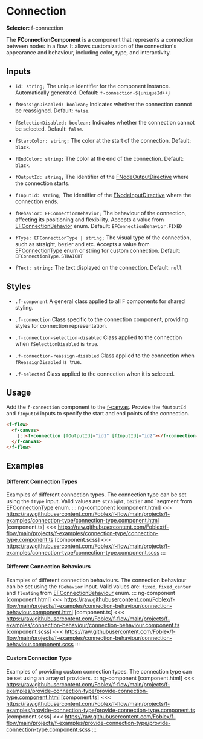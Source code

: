 ﻿# Connection

**Selector:** f-connection

The **FConnectionComponent** is a component that represents a connection between nodes in a flow. It allows customization of the connection's appearance and behaviour, including color, type, and interactivity.  

## Inputs

  - `id: string;` The unique identifier for the component instance. Automatically generated. Default: `f-connection-${uniqueId++}` 

  - `fReassignDisabled: boolean;` Indicates whether the connection cannot be reassigned. Default: `false`. 

  - `fSelectionDisabled: boolean;` Indicates whether the connection cannot be selected. Default: `false`. 

  - `fStartColor: string;` The color at the start of the connection. Default: `black`.

  - `fEndColor: string;` The color at the end of the connection. Default: `black`. 

  - `fOutputId: string;` The identifier of the [FNodeOutputDirective](f-node-output-directive) where the connection starts.  

  - `fInputId: string;` The identifier of the [FNodeInputDirective](f-node-input-directive) where the connection ends.  

  - `fBehavior: EFConnectionBehavior;` The behaviour of the connection, affecting its positioning and flexibility. Accepts a value from [EFConnectionBehavior](e-f-connection-behaviour) enum. Default: `EFConnectionBehavior.FIXED`

  - `fType: EFConnectionType | string;` The visual type of the connection, such as straight, bezier and etc. Accepts a value from [EFConnectionType](e-f-connection-type) enum or string for custom connection. Default: `EFConnectionType.STRAIGHT` 

  - `fText: string;` The text displayed on the connection. Default: `null`

## Styles
  - `.f-component` A general class applied to all F components for shared styling.

  - `.f-connection` Class specific to the connection component, providing styles for connection representation.

  - `.f-connection-selection-disabled` Class applied to the connection when `fSelectionDisabled` is `true`.

  - `.f-connection-reassign-disabled` Class applied to the connection when `fReassignDisabled` is `true.

  - `.f-selected` Class applied to the connection when it is selected.

## Usage

Add the `f-connection` component to the [f-canvas](f-canvas-component). Provide the `fOutputId` and `fInputId` inputs to specify the start and end points of the connection.

```html
<f-flow>
  <f-canvas>
    |:|<f-connection [fOutputId]="id1" [fInputId]="id2"></f-connection>|:|
  </f-canvas>
</f-flow>
```

## Examples

#### Different Connection Types
Examples of different connection types. The connection type can be set using the `fType` input. Valid values are `straight`, `bezier` and `segment from [EFConnectionType](e-f-connection-type) enum.
::: ng-component <connection-type></connection-type>
[component.html] <<< https://raw.githubusercontent.com/Foblex/f-flow/main/projects/f-examples/connection-type/connection-type.component.html
[component.ts] <<< https://raw.githubusercontent.com/Foblex/f-flow/main/projects/f-examples/connection-type/connection-type.component.ts
[component.scss] <<< https://raw.githubusercontent.com/Foblex/f-flow/main/projects/f-examples/connection-type/connection-type.component.scss
:::

#### Different Connection Behaviours
Examples of different connection behaviours. The connection behaviour can be set using the `fBehavior` input. Valid values are: `fixed`, `fixed_center` and `floating` from [EFConnectionBehaviour](e-f-connection-behaviour) enum.
::: ng-component <connection-behaviour></connection-behaviour>
[component.html] <<< https://raw.githubusercontent.com/Foblex/f-flow/main/projects/f-examples/connection-behaviour/connection-behaviour.component.html
[component.ts] <<< https://raw.githubusercontent.com/Foblex/f-flow/main/projects/f-examples/connection-behaviour/connection-behaviour.component.ts
[component.scss] <<< https://raw.githubusercontent.com/Foblex/f-flow/main/projects/f-examples/connection-behaviour/connection-behaviour.component.scss
:::

#### Custom Connection Type
Examples of providing custom connection types. The connection type can be set using an array of providers.
::: ng-component <provide-connection-type></provide-connection-type>
[component.html] <<< https://raw.githubusercontent.com/Foblex/f-flow/main/projects/f-examples/provide-connection-type/provide-connection-type.component.html
[component.ts] <<< https://raw.githubusercontent.com/Foblex/f-flow/main/projects/f-examples/provide-connection-type/provide-connection-type.component.ts
[component.scss] <<< https://raw.githubusercontent.com/Foblex/f-flow/main/projects/f-examples/provide-connection-type/provide-connection-type.component.scss
:::
